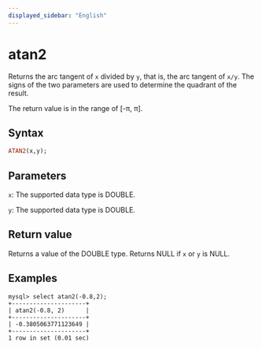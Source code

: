 ```yaml
---
displayed_sidebar: "English"
---
```


# atan2



Returns the arc tangent of `x` divided by `y`, that is, the arc tangent of `x/y`. The signs of the two parameters are used to determine the quadrant of the result.

The return value is in the range of [-π, π].

## Syntax

```Haskell
ATAN2(x,y);
```

## Parameters

`x`: The supported data type is DOUBLE.

`y`: The supported data type is DOUBLE.

## Return value

Returns a value of the DOUBLE type. Returns NULL if `x` or `y` is NULL.

## Examples

```Plain Text
mysql> select atan2(-0.8,2);
+---------------------+
| atan2(-0.8, 2)      |
+---------------------+
| -0.3805063771123649 |
+---------------------+
1 row in set (0.01 sec)
```
